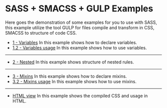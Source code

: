 # SASS + SMACSS + GULP Examples

Here goes the demonstration of some examples for you to use with SASS, this example utilize the tool GULP for files compile and transform in CSS, SMACSS to structure of code CSS.

- [1 - Variables](https://github.com/Vbobell/sass-examples/tree/master/src/scss/variables.scss)
In this example shows how to declare variables.
- [1.2 - Variables usage](https://github.com/Vbobell/sass-examples/tree/master/src/scss/base.scss)
In this example shows how to use variables.
------------
- [2 - Nested](https://github.com/Vbobell/sass-examples/tree/master/src/scss/layout.scss)
In this example shows structure of nested rules.
------------
- [3 - Mixins](https://github.com/Vbobell/sass-examples/tree/master/src/scss/mixins.scss)
In this example shows how to declare mixins.
- [3.2 - Mixins usage](https://github.com/Vbobell/sass-examples/tree/master/src/scss/module.scss)
In this example shows how to use mixins.
------------
- [HTML view](https://github.com/Vbobell/sass-examples/tree/master/src/html/example.html) 
In this example shows the compiled CSS and usage in HTML.
